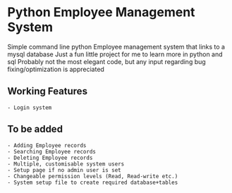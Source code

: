 # Python Employee Management System
 Simple command line python Employee management system that links to a mysql database
 Just a fun little project for me to learn more in python and sql
 Probably not the most elegant code, but any input regarding
 bug fixing/optimization is appreciated


 ## Working Features
    - Login system


 ## To be added
    - Adding Employee records
    - Searching Employee records
    - Deleting Employee records
    - Multiple, customisable system users
    - Setup page if no admin user is set
    - Changeable permission levels (Read, Read-write etc.)
    - System setup file to create required database+tables

    

